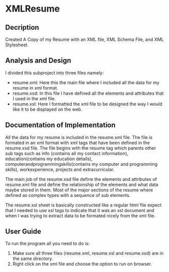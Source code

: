 # XMLResume
## Decription
Created A Copy of my Resume with an XML file, XML Schema File, and XML Stylesheet.

## Analysis and Design
I divided this subproject into three files namely:
 * resume.xml: Here this the main file where I included all the data for my resume in xml format.
 * resume.xsd: In this file I have defined all the elements and attributes that I used in the xml file.
 * resume.xsl: Here I formatted the xml file to be designed the way I would like it to be displayed on the web.
 
## Documentation of Implementation
All the data for my resume is included in the resume.xml file. The file is formated in an xml format with xml tags that have been defined in the resume.xsd file. The file begins with the resume tag which parents other sub tags such as info (contains all my contact information), education(contains my education details), computerandprogrammingskills(contains my computer and programming skills), workexperience, projects and extracurricular.

The main job of the resume.xsd file define the elements and attributes of resume.xml file and define the relationship of the elements and what data maybe stored in them. Most of the major sections of the resume where defined as complex types with a sequence of sub elements.

The resume.xsl sheet is basically constructed like a regular html file expect that I needed to use xsl tags to indicate that it was an xsl document and when I was trying to extract data to be formated nicely from the xml file.

## User Guide
To run the program all you need to do is:
1. Make sure all three files (resume.xml, resume.xsl and resume.xsd) are in the same directory.
2. Right click on the xml file and choose the option to run on browser.
